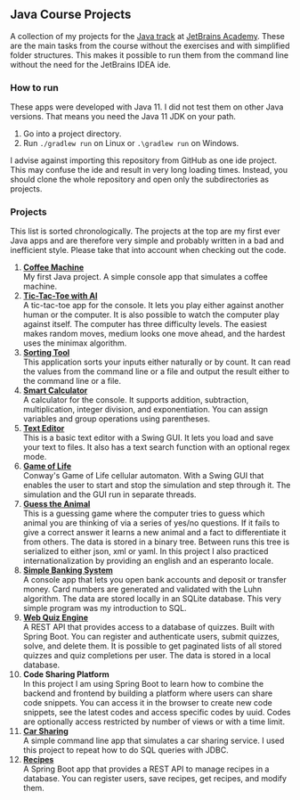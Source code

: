 ## Java Course Projects
A collection of my projects for the [Java track](https://hyperskill.org/tracks/1) at [JetBrains Academy](https://www.jetbrains.com/academy). These are the main tasks from the course without the exercises and with simplified folder structures. This makes it possible to run them from the command line without the need for the JetBrains IDEA ide.


### How to run
These apps were developed with Java 11. I did not test them on other Java versions.
That means you need the Java 11 JDK on your path.
1. Go into a project directory.
2. Run `./gradlew run` on Linux or `.\gradlew run` on Windows.

I advise against importing this repository from GitHub as one ide project. This may confuse 
the ide and result in very long loading times. Instead, you should clone the whole repository 
and open only the subdirectories as projects.


### Projects
This list is sorted chronologically. The projects at the top are my first ever Java apps and 
are therefore very simple and probably written in a bad and inefficient style. Please take 
that into account when checking out the code.

1. **[Coffee Machine](Coffee_Machine)**  
    My first Java project. A simple console app that simulates a coffee machine.
2. **[Tic-Tac-Toe with AI](Tic-Tac-Toe_with_AI)**  
    A tic-tac-toe app for the console. It lets you play either against another human or the 
    computer. It is also possible to watch the computer play against itself. The computer 
    has three difficulty levels. The easiest makes random moves, medium looks one move 
    ahead, and the hardest uses the minimax algorithm.
3. **[Sorting Tool](Sorting_Tool)**  
    This application sorts your inputs either naturally or by count. It can read the values from 
    the command line or a file and output the result either to the command line or a file.
4. **[Smart Calculator](Smart_Calculator)**  
    A calculator for the console. It supports addition, subtraction, multiplication, integer division, 
    and exponentiation. You can assign variables and group operations using parentheses.
5. **[Text Editor](Text_Editor)**  
    This is a basic text editor with a Swing GUI. It lets you load and save your text to files. 
    It also has a text search function with an optional regex mode.
6. **[Game of Life](Game_of_Life)**  
    Conway's Game of Life cellular automaton. With a Swing GUI that enables the user to start 
    and stop the simulation and step through it. The simulation and the GUI run in separate 
    threads.
7. **[Guess the Animal](Guess_the_Animal)**  
    This is a guessing game where the computer tries to guess which animal you are thinking of 
    via a series of yes/no questions. If it fails to give a correct answer it learns a new 
    animal and a fact to differentiate it from others. The data is stored in a binary tree. 
    Between runs this tree is serialized to either json, xml or yaml. In this project I also 
    practiced internationalization by providing an english and an esperanto locale.
8. **[Simple Banking System](Simple_Banking_System)**  
    A console app that lets you open bank accounts and deposit or transfer money. 
    Card numbers are generated and validated with the Luhn algorithm. The data are stored locally
    in an SQLite database. This very simple program was my introduction to SQL.
9. **[Web Quiz Engine](Web_Quiz_Engine)**  
    A REST API that provides access to a database of quizzes. Built with Spring Boot.
    You can register and authenticate users, submit quizzes, solve, and delete them.
    It is possible to get paginated lists of all stored quizzes and quiz completions per user.
    The data is stored in a local database.
10. **Code Sharing Platform**  
    In this project I am using Spring Boot to learn how to combine the backend and frontend by 
    building a platform where users can share code snippets. You can access it in the browser 
    to create new code snippets, see the latest codes and access specific codes by uuid. Codes 
    are optionally access restricted by number of views or with a time limit.
11. **[Car Sharing](Car_Sharing)**  
    A simple command line app that simulates a car sharing service. I used this
    project to repeat how to do SQL queries with JDBC.
12. **[Recipes](Recipes)**  
    A Spring Boot app that provides a REST API to manage recipes in a database. You can register 
    users, save recipes, get recipes, and modify them.
